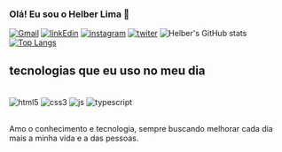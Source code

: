 ### Olá! Eu sou o Helber Lima 👋

[![Gmail](https://img.shields.io/badge/Gmail-D14836?style=for-the-badge&logo=gmail&logoColor=white)](limahelber.hl@gmail.com)
[![linkEdin](https://img.shields.io/badge/LinkedIn-0077B5?style=for-the-badge&logo=linkedin&logoColor=white)](https://www.linkedin.com/in/helber-de-souza-lima-b65ab86a/)
[![instagram](https://img.shields.io/badge/Instagram-E4405F?style=for-the-badge&logo=instagram&logoColor=white)](https://www.instagram.com/helber_slima/)
[![twiter](https://img.shields.io/badge/Twitter-1DA1F2?style=for-the-badge&logo=twitter&logoColor=white)](https://twitter.com/HelberL)
![Helber's GitHub stats](https://github-readme-stats.vercel.app/api?username=helberslima&show_icons=true&theme=onedark)
[![Top Langs](https://github-readme-stats.vercel.app/api/top-langs/?username=helberslima)](https://github.com/anuraghazra/github-readme-stats)

## tecnologias que eu uso no meu dia
<div style="display: inline_block"><br/>
    <img align="center" alt="html5" src="https://img.shields.io/badge/HTML5-E34F26?style=for-the-badge&logo=html5&logoColor=white">
    <img align="center" alt="css3" src="https://img.shields.io/badge/CSS3-1572B6?style=for-the-badge&logo=css3&logoColor=white">
    <img align="center" alt="js" src="https://img.shields.io/badge/JavaScript-323330?style=for-the-badge&logo=javascript&logoColor=F7DF1E">
    <img align="center" alt="typescript" src="https://img.shields.io/badge/TypeScript-007ACC?style=for-the-badge&logo=typescript&logoColor=white">

</div><br/>

Amo o conhecimento e tecnologia, sempre buscando melhorar cada dia mais a minha vida e a das pessoas.
